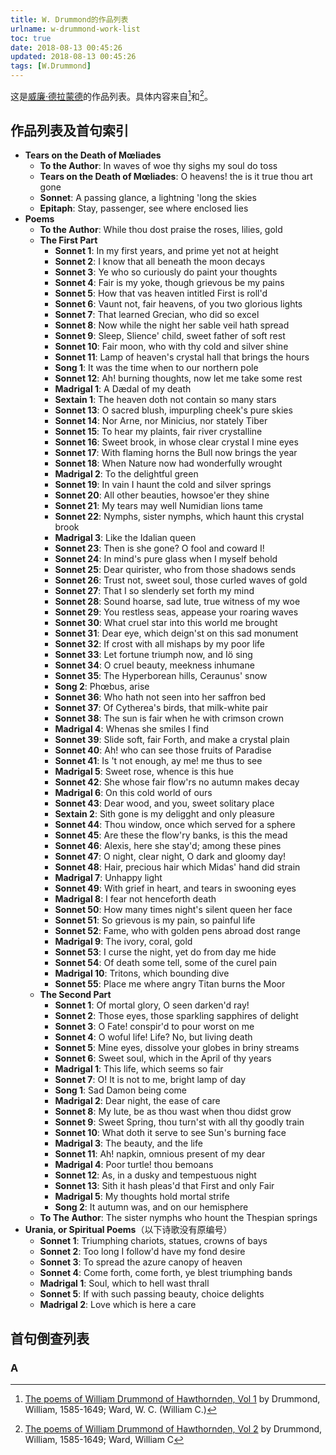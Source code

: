 ```yaml
---
title: W. Drummond的作品列表
urlname: w-drummond-work-list
toc: true
date: 2018-08-13 00:45:26
updated: 2018-08-13 00:45:26
tags: [W.Drummond]
---
```


这是[威廉·德拉蒙德](https://en.wikipedia.org/wiki/William_Drummond_of_Hawthornden)的作品列表。具体内容来自[^drummondpoem1]和[^drummondpoem2]。

[^drummondpoem1]: [The poems of William Drummond of Hawthornden, Vol 1](https://archive.org/details/poemsofwilliamdr01drum) by Drummond, William, 1585-1649; Ward, W. C. (William C.)

[^drummondpoem2]: [The poems of William Drummond of Hawthornden, Vol 2](https://archive.org/details/poemsofwilliamdr02drumuoft) by Drummond, William, 1585-1649; Ward, William C

## 作品列表及首句索引

* **Tears on the Death of Mœliades**
  * **To the Author**: In waves of woe thy sighs my soul do toss
  * **Tears on the Death of Mœliades**: O heavens! the is it true thou art gone
  * **Sonnet**: A passing glance, a lightning 'long the skies
  * **Epitaph**: Stay, passenger, see where enclosed lies
* **Poems**
  * **To the Author**: While thou dost praise the roses, lilies, gold
  * **The First Part**
    * **Sonnet 1**: In my first years, and prime yet not at height
    * **Sonnet 2**: I know that all beneath the moon decays
    * **Sonnet 3**: Ye who so curiously do paint your thoughts
    * **Sonnet 4**: Fair is my yoke, though grievous be my pains
    * **Sonnet 5**: How that vas heaven intitled First is roll'd
    * **Sonnet 6**: Vaunt not, fair heavens, of you two glorious lights
    * **Sonnet 7**: That learned Grecian, who did so excel
    * **Sonnet 8**: Now while the night her sable veil hath spread
    * **Sonnet 9**: Sleep, Slience' child, sweet father of soft rest
    * **Sonnet 10**: Fair moon, who with thy cold and silver shine
    * **Sonnet 11**: Lamp of heaven's crystal hall that brings the hours
    * **Song 1**: It was the time when to our northern pole
    * **Sonnet 12**: Ah! burning thoughts, now let me take some rest
    * **Madrigal 1**: A Dædal of my death
    * **Sextain 1**: The heaven doth not contain so many stars
    * **Sonnet 13**: O sacred blush, impurpling cheek's pure skies
    * **Sonnet 14**: Nor Arne, nor Minicius, nor stately Tiber
    * **Sonnet 15**: To hear my plaints, fair river crystalline
    * **Sonnet 16**: Sweet brook, in whose clear crystal I mine eyes
    * **Sonnet 17**: With flaming horns the Bull now brings the year
    * **Sonnet 18**: When Nature now had wonderfully wrought
    * **Madrigal 2**: To the delightful green
    * **Sonnet 19**: In vain I haunt the cold and silver springs
    * **Sonnet 20**: All other beauties, howsoe'er they shine
    * **Sonnet 21**: My tears may well Numidian lions tame
    * **Sonnet 22**: Nymphs, sister nymphs, which haunt this crystal brook
    * **Madrigal 3**: Like the Idalian queen
    * **Sonnet 23**: Then is she gone? O fool and coward I!
    * **Sonnet 24**: In mind's pure glass when I myself behold
    * **Sonnet 25**: Dear quirister, who from those shadows sends
    * **Sonnet 26**: Trust not, sweet soul, those curled waves of gold
    * **Sonnet 27**: That I so slenderly set forth my mind
    * **Sonnet 28**: Sound hoarse, sad lute, true witness of my woe
    * **Sonnet 29**: You restless seas, appease your roaring waves
    * **Sonnet 30**: What cruel star into this world me brought
    * **Sonnet 31**: Dear eye, which deign'st on this sad monument
    * **Sonnet 32**: If crost with all mishaps by my poor life
    * **Sonnet 33**: Let fortune triumph now, and Iӧ sing
    * **Sonnet 34**: O cruel beauty, meekness inhumane
    * **Sonnet 35**: The Hyperborean hills, Ceraunus' snow
    * **Song 2**: Phœbus, arise
    * **Sonnet 36**: Who hath not seen into her saffron bed
    * **Sonnet 37**: Of Cytherea's birds, that milk-white pair
    * **Sonnet 38**: The sun is fair when he with crimson crown
    * **Madrigal 4**: Whenas she smiles I find
    * **Sonnet 39**: Slide soft, fair Forth, and make a crystal plain
    * **Sonnet 40**: Ah! who can see those fruits of Paradise
    * **Sonnet 41**: Is 't not enough, ay me! me thus to see
    * **Madrigal 5**: Sweet rose, whence is this hue
    * **Sonnet 42**: She whose fair flow'rs no autumn makes decay
    * **Madrigal 6**: On this cold world of ours
    * **Sonnet 43**: Dear wood, and you, sweet solitary place
    * **Sextain 2**: Sith gone is my deligght and only pleasure
    * **Sonnet 44**: Thou window, once which served for a sphere
    * **Sonnet 45**: Are these the flow'ry banks, is this the mead
    * **Sonnet 46**: Alexis, here she stay'd; among these pines
    * **Sonnet 47**: O night, clear night, O dark and gloomy day!
    * **Sonnet 48**: Hair, precious hair which Midas' hand did strain
    * **Madrigal 7**: Unhappy light
    * **Sonnet 49**: With grief in heart, and tears in swooning eyes
    * **Madrigal 8**: I fear not henceforth death
    * **Sonnet 50**: How many times night's silent queen her face
    * **Sonnet 51**: So grievous is my pain, so painful life
    * **Sonnet 52**: Fame, who with golden pens abroad dost range
    * **Madrigal 9**: The ivory, coral, gold
    * **Sonnet 53**: I curse the night, yet do from day me hide
    * **Sonnet 54**: Of death some tell, some of the curel pain
    * **Madrigal 10**: Tritons, which bounding dive
    * **Sonnet 55**: Place me where angry Titan burns the Moor
  * **The Second Part**
    * **Sonnet 1**: Of mortal glory, O seen darken'd ray!
    * **Sonnet 2**: Those eyes, those sparkling sapphires of delight
    * **Sonnet 3**: O Fate! conspir'd to pour worst on me
    * **Sonnet 4**: O woful life! Life? No, but living death
    * **Sonnet 5**: Mine eyes, dissolve your globes in briny streams
    * **Sonnet 6**: Sweet soul, which in the April of thy years
    * **Madrigal 1**: This life, which seems so fair
    * **Sonnet 7**: O! It is not to me, bright lamp of day
    * **Song 1**: Sad Damon being come
    * **Madrigal 2**: Dear night, the ease of care
    * **Sonnet 8**: My lute, be as thou wast when thou didst grow
    * **Sonnet 9**: Sweet Spring, thou turn'st with all thy goodly train
    * **Sonnet 10**: What doth it serve to see Sun's burning face
    * **Madrigal 3**: The beauty, and the life
    * **Sonnet 11**: Ah! napkin, omnious present of my dear
    * **Madrigal 4**: Poor turtle! thou bemoans
    * **Sonnet 12**: As, in a dusky and tempestuous night
    * **Sonnet 13**: Sith it hash pleas'd that First and only Fair
    * **Madrigal 5**: My thoughts hold mortal strife
    * **Song 2**: It autumn was, and on our hemisphere
  * **To The Author**: The sister nymphs who hount the Thespian springs
* **Urania, or Spiritual Poems**（以下诗歌没有原编号）
  * **Sonnet 1**: Triumphing chariots, statues, crowns of bays
  * **Sonnet 2**: Too long I follow'd have my fond desire
  * **Sonnet 3**: To spread the azure canopy of heaven
  * **Sonnet 4**: Come forth, come forth, ye blest triumphing bands
  * **Madrigal 1**: Soul, which to hell wast thrall
  * **Sonnet 5**: If with such passing beauty, choice delights
  * **Madrigal 2**: Love which is here a care

## 首句倒查列表

### A
